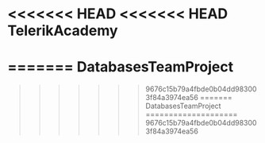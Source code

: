 <<<<<<< HEAD
<<<<<<< HEAD
TelerikAcademy
==============
=======
DatabasesTeamProject
====================
>>>>>>> 9676c15b79a4fbde0b04dd983003f84a3974ea56
=======
DatabasesTeamProject
====================
>>>>>>> 9676c15b79a4fbde0b04dd983003f84a3974ea56
